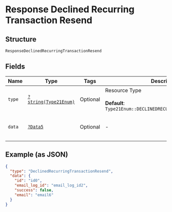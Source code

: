 
# Response Declined Recurring Transaction Resend

## Structure

`ResponseDeclinedRecurringTransactionResend`

## Fields

| Name | Type | Tags | Description | Getter | Setter |
|  --- | --- | --- | --- | --- | --- |
| `type` | [`?string(Type21Enum)`](../../doc/models/type-21-enum.md) | Optional | Resource Type<br><br>**Default**: `Type21Enum::DECLINEDRECURRINGTRANSACTIONRESEND` | getType(): ?string | setType(?string type): void |
| `data` | [`?Data5`](../../doc/models/data-5.md) | Optional | - | getData(): ?Data5 | setData(?Data5 data): void |

## Example (as JSON)

```json
{
  "type": "DeclinedRecurringTransactionResend",
  "data": {
    "id": "id0",
    "email_log_id": "email_log_id2",
    "success": false,
    "email": "email6"
  }
}
```

